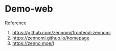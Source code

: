 # Demo-web


Reference 
1. https://github.com/zennomi/frontend-zennomi
2. https://zennomi.github.io/homepage
3. https://zenno.moe/)
